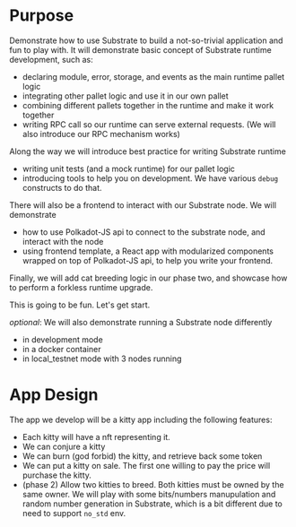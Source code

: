 # Purpose

Demonstrate how to use Substrate to build a not-so-trivial application and fun to play with. It will demonstrate basic concept of Substrate runtime development, such as:

  - declaring module, error, storage, and events as the main runtime pallet logic
  - integrating other pallet logic and use it in our own pallet
  - combining different pallets together in the runtime and make it work together
  - writing RPC call so our runtime can serve external requests. (We will also introduce our RPC mechanism works)

Along the way we will introduce best practice for writing Substrate runtime

  - writing unit tests (and a mock runtime) for our pallet logic
  - introducing tools to help you on development. We have various `debug` constructs to do that.

There will also be a frontend to interact with our Substrate node. We will demonstrate

  - how to use Polkadot-JS api to connect to the substrate node, and interact with the node
  - using frontend template, a React app with modularized components wrapped on top of Polkadot-JS api, to help you write your frontend.

Finally, we will add cat breeding logic in our phase two, and showcase how to perform a forkless runtime upgrade.

This is going to be fun. Let's get start.

_optional_: We will also demonstrate running a Substrate node differently

  - in development mode
  - in a docker container
  - in local_testnet mode with 3 nodes running

# App Design

The app we develop will be a kitty app including the following features:

  - Each kitty will have a nft representing it.
  - We can conjure a kitty
  - We can burn (god forbid) the kitty, and retrieve back some token
  - We can put a kitty on sale. The first one willing to pay the price will purchase the kitty.
  - (phase 2) Allow two kitties to breed. Both kitties must be owned by the same owner. We will play with some bits/numbers manupulation and random number generation in Substrate, which is a bit different due to need to support `no_std` env.
